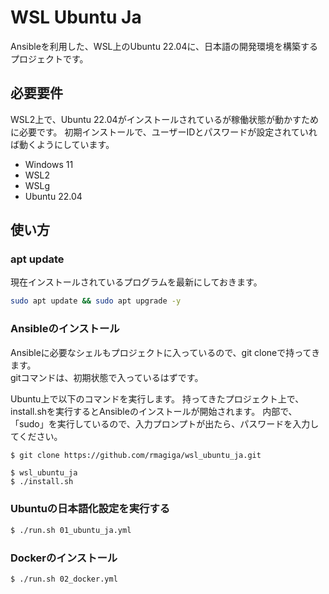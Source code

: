 # WSL Ubuntu Ja

Ansibleを利用した、WSL上のUbuntu 22.04に、日本語の開発環境を構築するプロジェクトです。   


## 必要要件

WSL2上で、Ubuntu 22.04がインストールされているが稼働状態が動かすために必要です。
初期インストールで、ユーザーIDとパスワードが設定されていれば動くようにしています。

- Windows 11
- WSL2
- WSLg
- Ubuntu 22.04

## 使い方

### apt update

現在インストールされているプログラムを最新にしておきます。

```bash
sudo apt update && sudo apt upgrade -y
```

### Ansibleのインストール

Ansibleに必要なシェルもプロジェクトに入っているので、git cloneで持ってきます。  
gitコマンドは、初期状態で入っているはずです。

Ubuntu上で以下のコマンドを実行します。
持ってきたプロジェクト上で、install.shを実行するとAnsibleのインストールが開始されます。
内部で、「sudo」を実行しているので、入力プロンプトが出たら、パスワードを入力してください。

```bash
$ git clone https://github.com/rmagiga/wsl_ubuntu_ja.git
```

```
$ wsl_ubuntu_ja
$ ./install.sh
```

### Ubuntuの日本語化設定を実行する

```bash
$ ./run.sh 01_ubuntu_ja.yml
```

### Dockerのインストール

```bash
$ ./run.sh 02_docker.yml
```
